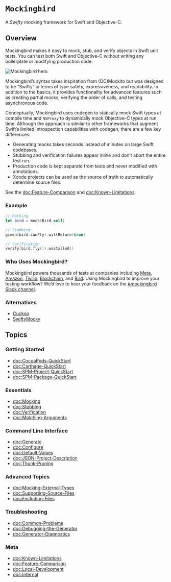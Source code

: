 # ``Mockingbird``

A *Swifty* mocking framework for Swift and Objective-C.

## Overview

Mockingbird makes it easy to mock, stub, and verify objects in Swift unit tests. You can test both Swift and Objective-C without writing any boilerplate or modifying production code.

![Mockingbird hero](hero)

Mockingbird’s syntax takes inspiration from (OC)Mockito but was designed to be “Swifty” in terms of type safety, expressiveness, and readability. In addition to the basics, it provides functionality for advanced features such as creating partial mocks, verifying the order of calls, and testing asynchronous code.

Conceptually, Mockingbird uses codegen to statically mock Swift types at compile time and `NSProxy` to dynamically mock Objective-C types at run time. Although the approach is similar to other frameworks that augment Swift’s limited introspection capabilities with codegen, there are a few key differences:

- Generating mocks takes seconds instead of minutes on large Swift codebases.
- Stubbing and verification failures appear inline and don’t abort the entire test run.
- Production code is kept separate from tests and never modified with annotations.
- Xcode projects can be used as the source of truth to automatically determine source files.

See the <doc:Feature-Comparison> and <doc:Known-Limitations>.

### Example

```swift
// Mocking
let bird = mock(Bird.self)

// Stubbing
given(bird.canFly).willReturn(true)

// Verification
verify(bird.fly()).wasCalled()
```

### Who Uses Mockingbird?

Mockingbird powers thousands of tests at companies including [Meta](https://meta.com), [Amazon](https://amazon.com), [Twilio](https://twilio.com), [Blockchain](https://blockchain.com), and [Bird](https://bird.co). Using Mockingbird to improve your testing workflow? We’d love to hear your feedback on the [#mockingbird Slack channel](https://join.slack.com/t/birdopensource/shared_invite/zt-wogxij50-3ZM7F8ZxFXvPkE0j8xTtmw).

### Alternatives

- [Cuckoo](https://github.com/Brightify/Cuckoo)
- [SwiftyMocky](https://github.com/MakeAWishFoundation/SwiftyMocky)

## Topics

### Getting Started

- <doc:CocoaPods-QuickStart>
- <doc:Carthage-QuickStart>
- <doc:SPM-Project-QuickStart>
- <doc:SPM-Package-QuickStart>

### Essentials

- <doc:Mocking>
- <doc:Stubbing>
- <doc:Verification>
- <doc:Matching-Arguments>

### Command Line Interface

- <doc:Generate>
- <doc:Configure>
- <doc:Default-Values>
- <doc:JSON-Project-Description>
- <doc:Thunk-Pruning>

### Advanced Topics

- <doc:Mocking-External-Types>
- <doc:Supporting-Source-Files>
- <doc:Excluding-Files>

### Troubleshooting

- <doc:Common-Problems>
- <doc:Debugging-the-Generator>
- <doc:Generator-Diagnostics>

### Meta

- <doc:Known-Limitations>
- <doc:Feature-Comparison>
- <doc:Local-Development>
- <doc:Internal>
